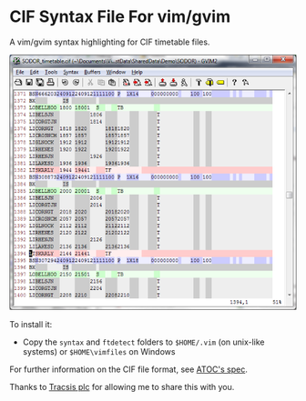 CIF Syntax File For vim/gvim
==============

A vim/gvim syntax highlighting for CIF timetable files.

![](CIFVimSyntax.png)

To install it:

* Copy the `syntax` and `ftdetect` folders to `$HOME/.vim` (on unix-like systems) or `$HOME\vimfiles` on Windows

For further information on the CIF file format, see [ATOC's spec](http://www.atoc.org/clientfiles/File/RSPS5004%20v27.pdf).

Thanks to [Tracsis plc](http://www.tracsis.com/) for allowing me to share this with you.

